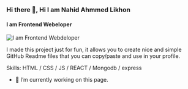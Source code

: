 ### Hi there 👋, Hi I am Nahid Ahmmed Likhon
#### I am Frontend Webeloper
![I am Frontend Webdeloper](https://i.ibb.co/HrvtZD3/certificate.jpg)

I made this project just for fun, it allows you to create nice and simple GitHub Readme files that you can copy/paste and use in your profile.

Skills: HTML / CSS / JS / REACT / Mongodb / express

- 🔭 I’m currently working on this page. 





